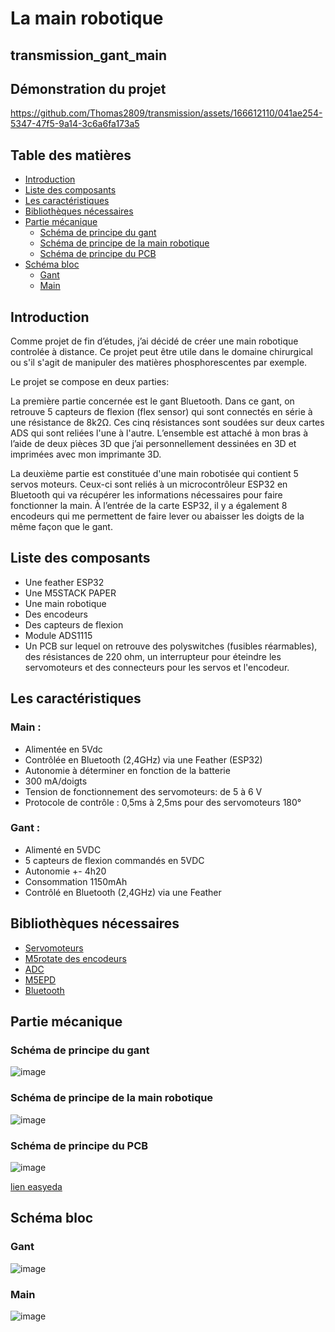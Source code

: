 # La main robotique

## transmission_gant_main
## Démonstration du projet
https://github.com/Thomas2809/transmission/assets/166612110/041ae254-5347-47f5-9a14-3c6a6fa173a5
## Table des matières
- [Introduction](#introduction)
- [Liste des composants](#liste-des-composants)
- [Les caractéristiques](#les-caractéristiques)
- [Bibliothèques nécessaires](#bibliothèques-nécessaires)
- [Partie mécanique](#partie-mécanique)
   - [Schéma de principe du gant](#schéma-de-principe-du-gant)
   - [Schéma de principe de la main robotique](#schéma-de-principe-de-la-main-robotique)
   - [Schéma de principe du PCB](#schéma-de-principe-du-PCB)
- [Schéma bloc](#schéma-bloc)      
  - [Gant](#Gant)
  - [Main](#Main)


## Introduction
Comme projet de fin d’études, j’ai décidé de créer une main robotique controlée à distance. 
Ce projet peut être utile dans le domaine chirurgical ou s'il s'agit de manipuler des matières phosphorescentes par exemple.

Le projet se compose en deux parties:

La première partie concernée est le gant Bluetooth. 
Dans ce gant, on retrouve 5 capteurs de flexion (flex sensor) qui sont connectés en série à une résistance de 8k2Ω. Ces cinq résistances sont soudées sur deux cartes ADS qui sont reliées l'une à l'autre. 
L’ensemble est attaché à mon bras à l’aide de deux pièces 3D que j’ai personnellement dessinées en 3D et imprimées avec mon imprimante 3D. 

La deuxième partie est constituée d'une main robotisée qui contient 5 servos moteurs. 
Ceux-ci sont reliés à un microcontrôleur ESP32 en Bluetooth qui va récupérer les informations nécessaires pour faire fonctionner la main.
À l’entrée de la carte ESP32, il y a également 8 encodeurs qui me permettent de faire lever ou abaisser les doigts de la même façon que le gant. 

## Liste des composants

- Une feather ESP32
- Une M5STACK PAPER
- Une main robotique 
- Des encodeurs 
- Des capteurs de flexion 
- Module ADS1115 
- Un PCB sur lequel on retrouve des polyswitches (fusibles réarmables), des résistances de 220 ohm, un interrupteur pour éteindre les servomoteurs et des connecteurs pour les servos et l'encodeur.

## Les caractéristiques

### Main :
- Alimentée en 5Vdc
- Contrôlée en Bluetooth (2,4GHz) via une Feather (ESP32)
- Autonomie à déterminer en fonction de la batterie
- 300 mA/doigts 
- Tension de fonctionnement des servomoteurs: de 5 à 6 V
- Protocole de contrôle : 0,5ms à 2,5ms pour des servomoteurs 180°
### Gant :
- Alimenté en 5VDC
- 5 capteurs de flexion commandés en 5VDC
- Autonomie +- 4h20
- Consommation 1150mAh
- Contrôlé en Bluetooth (2,4GHz) via une Feather 

## Bibliothèques nécessaires

- [Servomoteurs](https://github.com/jkb-git/ESP32Servo)
- [M5rotate des encodeurs](https://github.com/RobTillaart/M5ROTATE8)
- [ADC](https://github.com/DFRobot/DFRobot_ADS1115/blob/master/DFRobot_ADS1115.h)
- [M5EPD](https://github.com/m5stack/M5EPD) 
- [Bluetooth](https://randomnerdtutorials.com/esp32-bluetooth-classic-arduino-ide/)

## Partie mécanique

### Schéma de principe du gant 

![image](https://github.com/Thomas2809/transmission/assets/166612110/93310c57-e7f2-4853-92e2-c30dc33eae3a)

### Schéma de principe de la main robotique   

![image](https://github.com/Thomas2809/transmission/assets/166612110/11a5ead6-651d-49cb-8e9f-05609cc512b8)              

### Schéma de principe du PCB

![image](https://github.com/Thomas2809/transmission/assets/166612110/70e799e9-662f-41b8-b150-6f8a6a61cec8)

[lien easyeda](https://oshwlab.com/thomasgiarrizzo/sch-ma-final)

## Schéma bloc

### Gant

![image](https://github.com/Thomas2809/transmission/assets/166612110/563deee5-c57e-43f0-a7b9-ecd2851ca234)

### Main

![image](https://github.com/Thomas2809/transmission/assets/166612110/3fe65ea3-31b4-4b9d-a606-61c25c475a2b)
